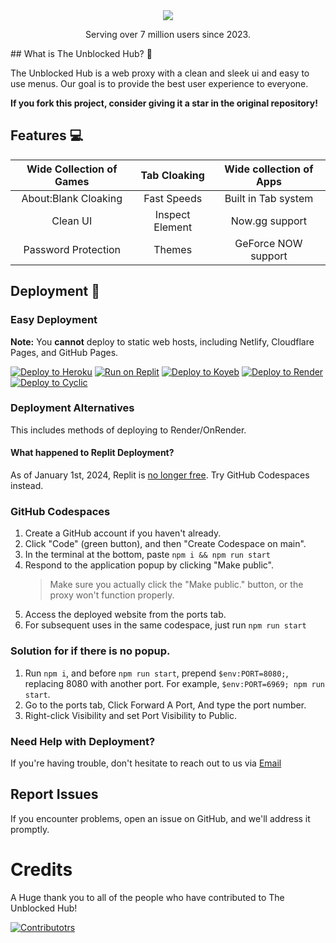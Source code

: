 <div align="center">
    <img src="https://i.ibb.co/pWz4Yw2/ubhtextimg.png">
    <p>Serving over 7 million users since 2023.<p>
</div>
## What is The Unblocked Hub? 🤔
<p>The Unblocked Hub is a web proxy with a clean and sleek ui and easy to use menus. Our goal is to provide the best user experience to everyone.</p>

**If you fork this project, consider giving it a star in the original repository!**

## Features 💻
<div align="center">

| Wide Collection of Games |  Tab Cloaking   | Wide collection of Apps |
| :----------------------: | :-------------: | :---------------------: |
|   About:Blank Cloaking   |   Fast Speeds   |   Built in Tab system   |
|         Clean UI         | Inspect Element |     Now.gg support      |
|   Password Protection    |     Themes      |   GeForce NOW support   |

</div>

## Deployment 🔽

### Easy Deployment

**Note:** You **cannot** deploy to static web hosts, including Netlify, Cloudflare Pages, and GitHub Pages.

<a target="_blank" href="https://heroku.com/deploy/?template=https://github.com/TheUnblockedHubOfficial/TheUnblockedHub"><img alt="Deploy to Heroku" src="https://binbashbanana.github.io/deploy-buttons/buttons/remade/heroku.svg"></a>
<a target="_blank" href="https://replit.com/github/TheUnblockedHubOfficial/TheUnblockedHub"><img alt="Run on Replit" src="https://binbashbanana.github.io/deploy-buttons/buttons/remade/replit.svg"></a>
<a target="_blank" href="https://app.koyeb.com/deploy?type=git&repository=github.com/TheUnblockedHubOfficial/TheUnblockedHub"><img alt="Deploy to Koyeb" src="https://binbashbanana.github.io/deploy-buttons/buttons/remade/koyeb.svg"></a>
<a target="_blank" href="https://render.com/deploy?repo=https://github.com/TheUnblockedHubOfficial/TheUnblockedHub"><img alt="Deploy to Render" src="https://binbashbanana.github.io/deploy-buttons/buttons/remade/render.svg"></a>
<a target="_blank" href="https://app.cyclic.sh/api/app/deploy/TheUnblockedHubOfficial/TheUnblockedHub"><img alt="Deploy to Cyclic" src="https://binbashbanana.github.io/deploy-buttons/buttons/remade/cyclic.svg"></a>

### Deployment Alternatives

This includes methods of deploying to Render/OnRender.

#### What happened to Replit Deployment?

As of January 1st, 2024, Replit is [no longer free](https://blog.replit.com/hosting-changes). Try GitHub Codespaces instead.

### GitHub Codespaces

1. Create a GitHub account if you haven't already.
2. Click "Code" (green button), and then "Create Codespace on main".
3. In the terminal at the bottom, paste `npm i && npm run start`
4. Respond to the application popup by clicking "Make public".
   > Make sure you actually click the "Make public." button, or the proxy won't function properly.
5. Access the deployed website from the ports tab.
6. For subsequent uses in the same codespace, just run `npm run start`

### Solution for if there is no popup.

1. Run `npm i`, and before `npm run start`, prepend `$env:PORT=8080;`, replacing 8080 with another port. For example, `$env:PORT=6969; npm run start`.
2. Go to the ports tab, Click Forward A Port, And type the port number.
3. Right-click Visibility and set Port Visibility to Public.

### Need Help with Deployment?

If you're having trouble, don't hesitate to reach out to us via [Email](mailto:mail@theunblockedhub.com)

## Report Issues

If you encounter problems, open an issue on GitHub, and we'll address it promptly.

# Credits

A Huge thank you to all of the people who have contributed to The Unblocked Hub!

[![Contributotrs](https://contrib.rocks/image?repo=TheUnblockedHubOfficial/TheUnblockedHub)](https://github.com/TheUnblockedHubOfficial/TheUnblockedHub/graphs/contributors)
